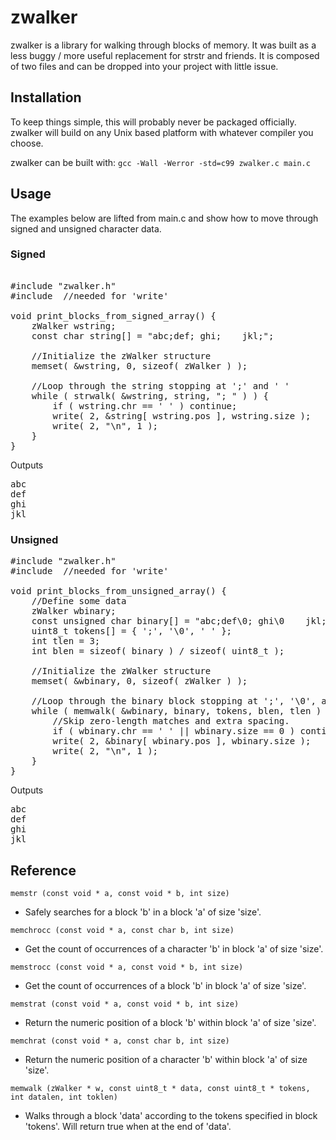 # zwalker

zwalker is a library for walking through blocks of memory.  It was built as a less buggy / more useful replacement for strstr and friends.  It is composed of two files and can be dropped into your project with little issue.


## Installation

To keep things simple, this will probably never be packaged officially.  zwalker will build on any Unix based platform with whatever compiler you choose.

zwalker can be built with:
	`gcc -Wall -Werror -std=c99 zwalker.c main.c`


## Usage

The examples below are lifted from main.c and show how to move through signed and unsigned character data.


### Signed

<pre>  
#include "zwalker.h"
#include <unistd.h> //needed for 'write'

void print_blocks_from_signed_array() {
	zWalker wstring;
	const char string[] = "abc;def; ghi;    jkl;";

	//Initialize the zWalker structure 
	memset( &wstring, 0, sizeof( zWalker ) );

	//Loop through the string stopping at ';' and ' '
	while ( strwalk( &wstring, string, "; " ) ) {
		if ( wstring.chr == ' ' ) continue;
		write( 2, &string[ wstring.pos ], wstring.size );
		write( 2, "\n", 1 );
	}
}
</pre>

Outputs
<pre>
abc
def
ghi
jkl
</pre>


### Unsigned

<pre>
#include "zwalker.h"
#include <unistd.h> //needed for 'write'

void print_blocks_from_unsigned_array() {
	//Define some data
	zWalker wbinary;
	const unsigned char binary[] = "abc;def\0; ghi\0    jkl;";
	uint8_t tokens[] = { ';', '\0', ' ' };
	int tlen = 3;
	int blen = sizeof( binary ) / sizeof( uint8_t );

	//Initialize the zWalker structure
	memset( &wbinary, 0, sizeof( zWalker ) );

	//Loop through the binary block stopping at ';', '\0', and ' '	
	while ( memwalk( &wbinary, binary, tokens, blen, tlen ) ) {
		//Skip zero-length matches and extra spacing.
		if ( wbinary.chr == ' ' || wbinary.size == 0 ) continue;
		write( 2, &binary[ wbinary.pos ], wbinary.size );
		write( 2, "\n", 1 );
	}
}
</pre>

Outputs
<pre>
abc
def
ghi
jkl
</pre>

 
## Reference

`memstr (const void * a, const void * b, int size)`
- Safely searches for a block 'b' in a block 'a' of size 'size'.

`memchrocc (const void * a, const char b, int size)`
- Get the count of occurrences of a character 'b' in block 'a' of size 'size'.

`memstrocc (const void * a, const void * b, int size)`
- Get the count of occurrences of a block 'b' in block 'a' of size 'size'.

`memstrat (const void * a, const void * b, int size)`
- Return the numeric position of a block 'b' within block 'a' of size 'size'.

`memchrat (const void * a, const char b, int size)`
- Return the numeric position of a character 'b' within block 'a' of size 'size'.

`memwalk (zWalker * w, const uint8_t * data, const uint8_t * tokens, int datalen, int toklen)`
- Walks through a block 'data' according to the tokens specified in block 'tokens'.  Will return true when at the end of 'data'.

<!-- memtok (const void * a, const uint8_t * tokens, int32_t rng, int32_t tlen); -->
<!-- memmatch (const void * a, const char * tokens, int32_t sz, char delim);  -->
<!-- *memstrcpy (char *dest, const uint8_t *src, int32_t len); -->



